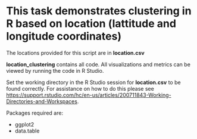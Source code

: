 # This task demonstrates clustering in R based on location (lattitude and longitude coordinates)

The locations provided for this script are in **location.csv**

**location_clustering** contains all code. All visualizations and metrics can be viewed by running the code in R Studio. 

Set the working directory in the R Studio session for **location.csv** to be found correctly. For assistance on how to do this please see https://support.rstudio.com/hc/en-us/articles/200711843-Working-Directories-and-Workspaces.

Packages required are:
- ggplot2
- data.table
